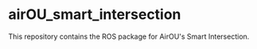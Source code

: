 # airOU_smart_intersection
This repository contains the ROS package for AirOU's Smart Intersection.
